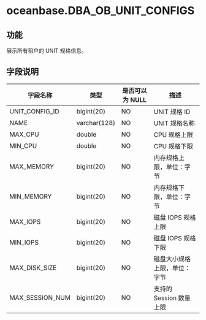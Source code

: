 oceanbase.DBA_OB_UNIT_CONFIGS 
==================================================



功能 
-------------------

展示所有租户的 UNIT 规格信息。

字段说明 
----------------------



|      字段名称       |      类型      | 是否可以为 NULL |        描述        |
|-----------------|--------------|------------|------------------|
| UNIT_CONFIG_ID  | bigint(20)   | NO         | UNIT 规格 ID       |
| NAME            | varchar(128) | NO         | UNIT 规格名称        |
| MAX_CPU         | double       | NO         | CPU 规格上限         |
| MIN_CPU         | double       | NO         | CPU 规格下限         |
| MAX_MEMORY      | bigint(20)   | NO         | 内存规格上限，单位：字节     |
| MIN_MEMORY      | bigint(20)   | NO         | 内存规格下限，单位：字节     |
| MAX_IOPS        | bigint(20)   | NO         | 磁盘 IOPS 规格上限     |
| MIN_IOPS        | bigint(20)   | NO         | 磁盘 IOPS 规格下限     |
| MAX_DISK_SIZE   | bigint(20)   | NO         | 磁盘大小规格上限，单位：字节   |
| MAX_SESSION_NUM | bigint(20)   | NO         | 支持的 Session 数量上限 |


